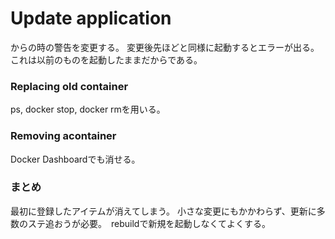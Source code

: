 # Update application

からの時の警告を変更する。
変更後先ほどと同様に起動するとエラーが出る。これは以前のものを起動したままだからである。

### Replacing old container
ps, docker stop, docker rmを用いる。

### Removing acontainer

Docker Dashboardでも消せる。

### まとめ
最初に登録したアイテムが消えてしまう。
小さな変更にもかかわらず、更新に多数のステ追おうが必要。　rebuildで新規を起動しなくてよくする。
